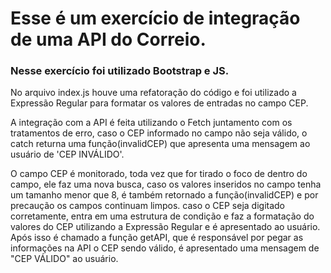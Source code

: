 # Esse é um exercício de integração de uma API do Correio.

### Nesse exercício foi utilizado Bootstrap e JS.

No arquivo index.js houve uma refatoração do código e foi utilizado a Expressão Regular para formatar os valores de entradas no campo CEP.

A integração com a API é feita utilizando o Fetch juntamento com os tratamentos de erro, caso o CEP informado no campo não seja válido, o catch returna uma função(invalidCEP) que apresenta uma mensagem ao usuário de 'CEP INVÁLIDO'.

O campo CEP é monitorado, toda vez que for tirado o foco de dentro do campo, ele faz uma nova busca, caso os valores inseridos no campo tenha um tamanho menor que 8, é também retornado a função(invalidCEP) e por precaução os campos continuam limpos.
caso o CEP seja digitado corretamente, entra em uma estrutura de condição e faz a formatação do valores do CEP utilizando a Expressão Regular e é apresentado ao usuário.
Após isso é chamado a função getAPI, que é responsável por pegar as informações na API
o CEP sendo válido, é apresentado uma mensagem de "CEP VÁLIDO" ao usuário.
